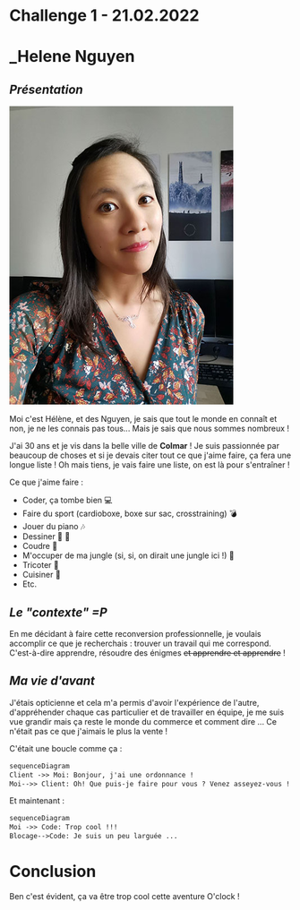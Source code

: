 # Challenge 1 - 21.02.2022

# _Helene Nguyen
## *Présentation*
![Photo](/profilmini.jpg)

Moi c'est Hélène, et des Nguyen, je sais que tout le monde en connaît et non, je ne les connais pas tous... Mais je sais que nous sommes nombreux !

J'ai 30 ans et je vis dans la belle ville de **Colmar** !
Je suis passionnée par beaucoup de choses et si je devais citer tout ce que j'aime faire, ça fera une longue liste ! Oh mais tiens, je vais faire une liste, on est là pour s'entraîner !

Ce que j'aime faire :

 - Coder, ça tombe bien :computer:
 - Faire du sport (cardioboxe, boxe sur sac, crosstraining) :bomb:
 - Jouer du piano :notes:
 - Dessiner 	📝 :pencil:
 - Coudre :kimono:
 - M'occuper de ma jungle (si, si, on dirait une jungle ici !) :cactus:
 - Tricoter :gift:
 - Cuisiner :cookie:
 - Etc.

## *Le "contexte" =P*

En me décidant à faire cette reconversion professionnelle, je voulais accomplir ce que je recherchais : trouver un travail qui me correspond. C'est-à-dire apprendre, résoudre des énigmes ~~et apprendre et apprendre~~ !

## *Ma vie d'avant*

J'étais opticienne et cela m'a permis d'avoir l'expérience de l'autre, d'appréhender chaque cas particulier et de travailler en équipe, je me suis vue grandir mais ça reste le monde du commerce et comment dire ... Ce n'était pas ce que j'aimais le plus la vente !

C'était une boucle comme ça :

```mermaid
sequenceDiagram
Client ->> Moi: Bonjour, j'ai une ordonnance !
Moi-->> Client: Oh! Que puis-je faire pour vous ? Venez asseyez-vous !

```
Et maintenant :

 ```mermaid
sequenceDiagram
Moi ->> Code: Trop cool !!!
Blocage-->Code: Je suis un peu larguée ...

```

# Conclusion

Ben c'est évident, ça va être trop cool cette aventure O'clock !